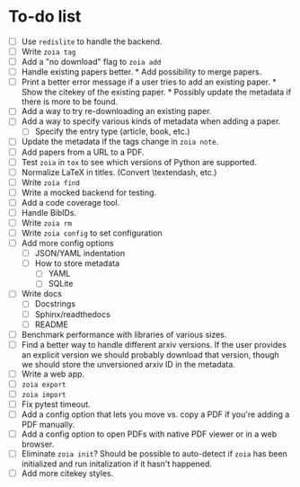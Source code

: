 # To-do list

* [ ] Use `redislite` to handle the backend.
* [ ] Write `zoia tag`
* [ ] Add a "no download" flag to `zoia add`
* [ ] Handle existing papers better.
        * Add possibility to merge papers.
* [ ] Print a better error message if a user tries to add an existing paper.
        * Show the citekey of the existing paper.
        * Possibly update the metadata if there is more to be found.
* [ ] Add a way to try re-downloading an existing paper.
* [ ] Add a way to specify various kinds of metadata when adding a paper.
    * [ ] Specify the entry type (article, book, etc.)
* [ ] Update the metadata if the tags change in `zoia note`.
* [ ] Add papers from a URL to a PDF.
* [ ] Test `zoia` in `tox` to see which versions of Python are supported.
* [ ] Normalize LaTeX in titles.  (Convert \textendash, etc.)
* [ ] Write `zoia find`
* [ ] Write a mocked backend for testing.
* [ ] Add a code coverage tool.
* [ ] Handle BibIDs.
* [ ] Write `zoia rm`
* [ ] Write `zoia config` to set configuration
* [ ] Add more config options
    * [ ] JSON/YAML indentation
    * [ ] How to store metadata
        * [ ] YAML
        * [ ] SQLite
* [ ] Write docs
    * [ ] Docstrings
    * [ ] Sphinx/readthedocs
    * [ ] README
* [ ] Benchmark performance with libraries of various sizes.
* [ ] Find a better way to handle different arxiv versions.
        If the user provides an explicit version we should probably download
        that version, though we should store the unversioned arxiv ID in the
        metadata.
* [ ] Write a web app.
* [ ] `zoia export`
* [ ] `zoia import`
* [ ] Fix pytest timeout.
* [ ] Add a config option that lets you move vs. copy a PDF if you're adding a
      PDF manually.
* [ ] Add a config option to open PDFs with native PDF viewer or in a web
      browser.
* [ ] Eliminate `zoia init`?  Should be possible to auto-detect if `zoia` has
      been initialized and run initalization if it hasn't happened.
* [ ] Add more citekey styles.
